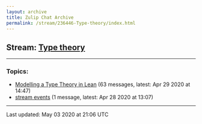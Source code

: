 ```yaml
---
layout: archive
title: Zulip Chat Archive
permalink: /stream/236446-Type-theory/index.html
---
```


## Stream: [Type theory](https://leanprover-community.github.io/archive/stream/236446-Type-theory/index.html)
---

### Topics:

* [Modelling a Type Theory in Lean](topic/Modelling.20a.20Type.20Theory.20in.20Lean.html) (63 messages, latest: Apr 29 2020 at 14:47)
* [stream events](topic/stream.20events.html) (1 message, latest: Apr 28 2020 at 13:07)

<hr><p>Last updated: May 03 2020 at 21:06 UTC</p>